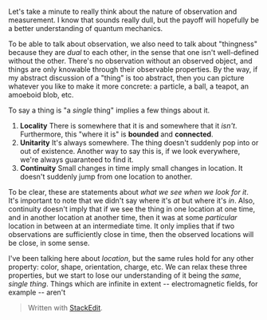 Let's take a minute to really think about the nature of observation and measurement. I know that sounds really dull, but the payoff will hopefully be a better understanding of quantum mechanics.

To be able to talk about observation, we also need to talk about "thingness" because they are *dual* to each other, in the sense that one isn't well-defined without the other. There's no observation without an observed object, and things are only knowable through their observable properties. By the way, if my abstract discussion of a "thing" is too abstract, then you can picture whatever you like to make it more concrete: a particle, a ball, a teapot, an amoeboid blob, etc.

To say a thing is "a *single* thing" implies a few things about it. 
1. **Locality**
There is somewhere that it is and somewhere that it *isn't*. Furthermore, this "where it is" is **bounded** and **connected**.
2. **Unitarity**
It's always somewhere. The thing doesn't suddenly pop into or out of existence. Another way to say this is, if we look everywhere, we're always guaranteed to find it.
3. **Continuity**
Small changes in time imply small changes in location. It doesn't suddenly jump from one location to another.

To be clear, these are statements about *what we see when we look for it*. It's important to note that we didn't say where it's *at* but where it's *in*. Also, continuity doesn't imply that if we see the thing in one location at one time, and in another location at another time, then it was at some *particular* location in between at an intermediate time. It only implies that if two observations are sufficiently close in time, then the observed locations will be close, in some sense.

I've been talking here about *location*, but the same rules hold for any other property: color, shape, orientation, charge, etc. We can relax these three properties, but we start to lose our understanding of it being the *same*, *single* *thing*. Things which are infinite in extent -- electromagnetic fields, for example -- aren't 




> Written with [StackEdit](https://stackedit.io/).
<!--stackedit_data:
eyJoaXN0b3J5IjpbMTY2NTk5OTM4OSwtMTM1MDg3OTMwMywtNT
Y1NDg1NjQ4LC0xOTU5NjAxNzAzLC0xMDA1Mjk5NTI2LDU2MTk3
NTM5MCwtMTQxNzkxMjcyOCwtMTk3NDE4MjA2MCwtNTY2Mjc3MT
Q2LC0xOTQ0MTk2ODc0XX0=
-->